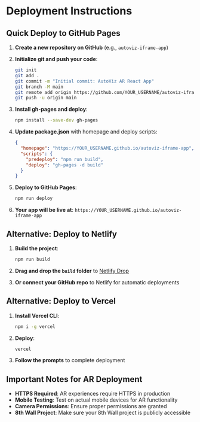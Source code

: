 # Deployment Instructions

## Quick Deploy to GitHub Pages

1. **Create a new repository on GitHub** (e.g., `autoviz-iframe-app`)

2. **Initialize git and push your code**:
   ```bash
   git init
   git add .
   git commit -m "Initial commit: AutoViz AR React App"
   git branch -M main
   git remote add origin https://github.com/YOUR_USERNAME/autoviz-iframe-app.git
   git push -u origin main
   ```

3. **Install gh-pages and deploy**:
   ```bash
   npm install --save-dev gh-pages
   ```

4. **Update package.json** with homepage and deploy scripts:
   ```json
   {
     "homepage": "https://YOUR_USERNAME.github.io/autoviz-iframe-app",
     "scripts": {
       "predeploy": "npm run build",
       "deploy": "gh-pages -d build"
     }
   }
   ```

5. **Deploy to GitHub Pages**:
   ```bash
   npm run deploy
   ```

6. **Your app will be live at**: `https://YOUR_USERNAME.github.io/autoviz-iframe-app`

## Alternative: Deploy to Netlify

1. **Build the project**:
   ```bash
   npm run build
   ```

2. **Drag and drop the `build` folder** to [Netlify Drop](https://app.netlify.com/drop)

3. **Or connect your GitHub repo** to Netlify for automatic deployments

## Alternative: Deploy to Vercel

1. **Install Vercel CLI**:
   ```bash
   npm i -g vercel
   ```

2. **Deploy**:
   ```bash
   vercel
   ```

3. **Follow the prompts** to complete deployment

## Important Notes for AR Deployment

- **HTTPS Required**: AR experiences require HTTPS in production
- **Mobile Testing**: Test on actual mobile devices for AR functionality
- **Camera Permissions**: Ensure proper permissions are granted
- **8th Wall Project**: Make sure your 8th Wall project is publicly accessible
